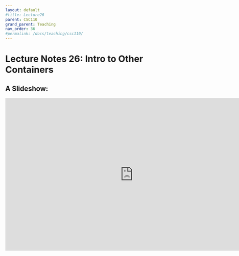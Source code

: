 ```yaml
---
layout: default
#title: Lecture26
parent: CSC110
grand_parent: Teaching
nav_order: 36
#permalink: /docs/teaching/csc110/
---  
```

  

Lecture Notes 26: Intro to Other Containers
===========================================



A Slideshow:
---------------

<iframe src="https://docs.google.com/presentation/d/e/2PACX-1vTgq5MhtqLBO-_Yta9J1_MKquCS8td3qXkbq7UKTxvw0aFKIbqj0DnkkzQIU9GG-6bJaju4iEI8ZywK/embed?start=false&loop=false&delayms=60000" frameborder="0" width="800" height="479" allowfullscreen="true" mozallowfullscreen="true" webkitallowfullscreen="true"></iframe>